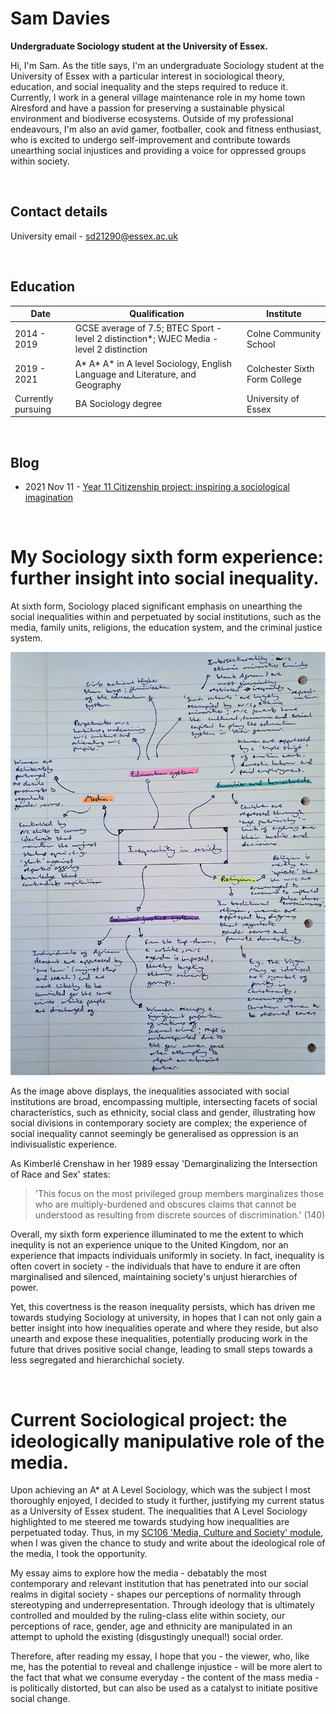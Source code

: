 # **Sam Davies**
**Undergraduate Sociology student at the University of Essex.**

Hi, I'm Sam. As the title says, I'm an undergraduate Sociology student at the University of Essex with a particular interest in sociological theory, education, and social inequality and the steps required to reduce it. Currently, I work in a general village maintenance role in my home town Alresford and have a passion for preserving a sustainable physical environment and biodiverse ecosystems. Outside of my professional endeavours, I'm also an avid gamer, footballer, cook and fitness enthusiast, who is excited to undergo self-improvement and contribute towards unearthing social injustices and providing a voice for oppressed groups within society.

<br>

## Contact details
University email - sd21290@essex.ac.uk

<br>

## Education

| Date | Qualification | Institute |
--- | --- | ---
|2014 - 2019|GCSE average of 7.5; BTEC Sport - level 2 distinction*; WJEC Media - level 2 distinction|Colne Community School|
|2019 - 2021|A* A* A* in A level Sociology, English Language and Literature, and Geography|Colchester Sixth Form College|
|Currently pursuing |BA Sociology degree|University of Essex|

<br>

## Blog
- 2021 Nov 11 - [Year 11 Citizenship project: inspiring a sociological imagination](2021-11-10-year-eleven-project.md)

<br>

# My Sociology sixth form experience: further insight into social inequality.

At sixth form, Sociology placed significant emphasis on unearthing the social inequalities within and perpetuated by social institutions, such as the media, family units, religions, the education system, and the criminal justice system.

![](assets/img/Inequalities%20mindmap.jpg)

As the image above displays, the inequalities associated with social institutions are broad, encompassing multiple, intersecting facets of social characteristics, such as ethnicity, social class and gender, illustrating how social divisions in contemporary society are complex; the experience of social inequality cannot seemingly be generalised as oppression is an indivisualistic experience.

As Kimberlé Crenshaw in her 1989 essay 'Demarginalizing the Intersection of Race and Sex' states:

> 'This focus on the most privileged group members marginalizes
those who are multiply-burdened and obscures claims that cannot
be understood as resulting from discrete sources of discrimination.' (140)

Overall, my sixth form experience illuminated to me the extent to which inequlity is not an experience unique to the United Kingdom, nor an experience that impacts individuals uniformly in society. In fact, inequality is often covert in society - the individuals that have to endure it are often marginalised and silenced, maintaining society's unjust hierarchies of power.

Yet, this covertness is the reason inequality persists, which has driven me towards studying Sociology at university, in hopes that I can not only gain a better insight into how inequalities operate and where they reside, but also unearth and expose these inequalities, potentially producing work in the future that drives positive social change, leading to small steps towards a less segregated and hierarchichal society.

<br>

# Current Sociological project: the ideologically manipulative role of the media.

Upon achieving an A* at A Level Sociology, which was the subject I most thoroughly enjoyed, I decided to study it further, justifying my current status as a University of Essex student. The inequalities that A Level Sociology highlighted to me steered me towards studying how inequalities are perpetuated today. Thus, in my [SC106 'Media, Culture and Society' module](https://www1.essex.ac.uk/modules/Default.aspx?coursecode=SC106), when I was given the chance to study and write about the ideological role of the media, I took the opportunity.

My essay aims to explore how the media - debatably the most contemporary and relevant institution that has penetrated into our social realms in digital society - shapes our perceptions of normality through stereotyping and underrepresentation. Through ideology that is ultimately controlled and moulded by the ruling-class elite within society, our perceptions of race, gender, age and ethnicity are manipulated in an attempt to uphold the existing (disgustingly unequal!) social order.

Therefore, after reading my essay, I hope that you - the viewer, who, like me, has the potential to reveal and challenge injustice - will be more alert to the fact that what we consume everyday - the content of the mass media - is politically distorted, but can also be used as a catalyst to initiate positive social change. 
